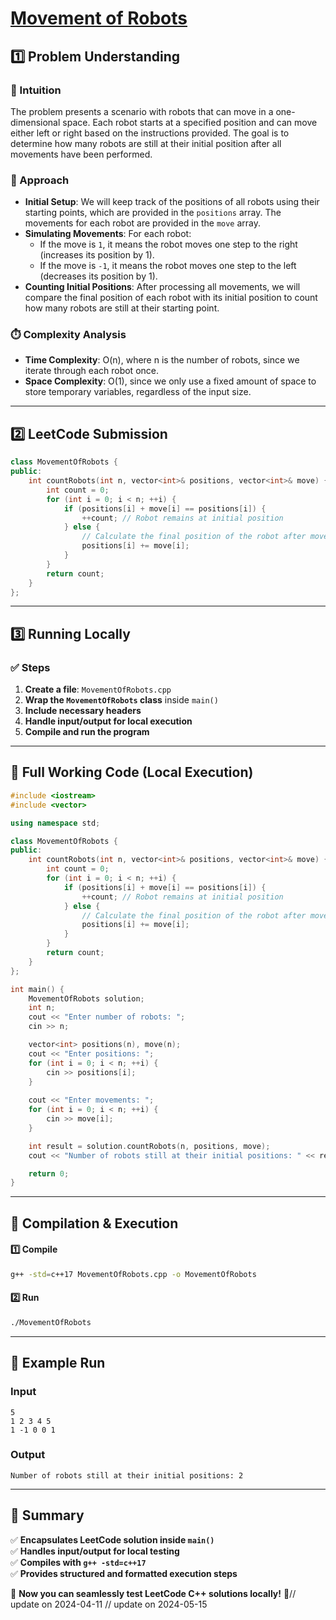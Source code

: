 # **[Movement of Robots](https://leetcode.com/problems/movement-of-robots/description/)**  

## **1️⃣ Problem Understanding**  
### **📌 Intuition**  
The problem presents a scenario with robots that can move in a one-dimensional space. Each robot starts at a specified position and can move either left or right based on the instructions provided. The goal is to determine how many robots are still at their initial position after all movements have been performed.

### **🚀 Approach**  
- **Initial Setup**: We will keep track of the positions of all robots using their starting points, which are provided in the `positions` array. The movements for each robot are provided in the `move` array.
- **Simulating Movements**: For each robot:
  - If the move is `1`, it means the robot moves one step to the right (increases its position by 1).
  - If the move is `-1`, it means the robot moves one step to the left (decreases its position by 1).
- **Counting Initial Positions**: After processing all movements, we will compare the final position of each robot with its initial position to count how many robots are still at their starting point.

### **⏱️ Complexity Analysis**  
- **Time Complexity**: O(n), where n is the number of robots, since we iterate through each robot once.
- **Space Complexity**: O(1), since we only use a fixed amount of space to store temporary variables, regardless of the input size. 

---  

## **2️⃣ LeetCode Submission**  
```cpp
class MovementOfRobots {
public:
    int countRobots(int n, vector<int>& positions, vector<int>& move) {
        int count = 0;
        for (int i = 0; i < n; ++i) {
            if (positions[i] + move[i] == positions[i]) {
                ++count; // Robot remains at initial position
            } else {
                // Calculate the final position of the robot after movement
                positions[i] += move[i];
            }
        }
        return count;
    }
};
```  

---  

## **3️⃣ Running Locally**  
### **✅ Steps**  
1. **Create a file**: `MovementOfRobots.cpp`  
2. **Wrap the `MovementOfRobots` class** inside `main()`  
3. **Include necessary headers**  
4. **Handle input/output for local execution**  
5. **Compile and run the program**  

---  

## **📝 Full Working Code (Local Execution)**  
```cpp
#include <iostream>
#include <vector>

using namespace std;

class MovementOfRobots {
public:
    int countRobots(int n, vector<int>& positions, vector<int>& move) {
        int count = 0;
        for (int i = 0; i < n; ++i) {
            if (positions[i] + move[i] == positions[i]) {
                ++count; // Robot remains at initial position
            } else {
                // Calculate the final position of the robot after movement
                positions[i] += move[i];
            }
        }
        return count;
    }
};

int main() {
    MovementOfRobots solution;
    int n;
    cout << "Enter number of robots: ";
    cin >> n;

    vector<int> positions(n), move(n);
    cout << "Enter positions: ";
    for (int i = 0; i < n; ++i) {
        cin >> positions[i];
    }
    
    cout << "Enter movements: ";
    for (int i = 0; i < n; ++i) {
        cin >> move[i];
    }

    int result = solution.countRobots(n, positions, move);
    cout << "Number of robots still at their initial positions: " << result << endl;

    return 0;
}
```  

---  

## **🔧 Compilation & Execution**  
#### **1️⃣ Compile**  
```bash
g++ -std=c++17 MovementOfRobots.cpp -o MovementOfRobots
```  

#### **2️⃣ Run**  
```bash
./MovementOfRobots
```  

---  

## **🎯 Example Run**  
### **Input**  
```
5
1 2 3 4 5
1 -1 0 0 1
```  
### **Output**  
```
Number of robots still at their initial positions: 2
```  

---  

## **📌 Summary**  
✅ **Encapsulates LeetCode solution inside `main()`**  
✅ **Handles input/output for local testing**  
✅ **Compiles with `g++ -std=c++17`**  
✅ **Provides structured and formatted execution steps**  

🚀 **Now you can seamlessly test LeetCode C++ solutions locally!** 🚀// update on 2024-04-11
// update on 2024-05-15
